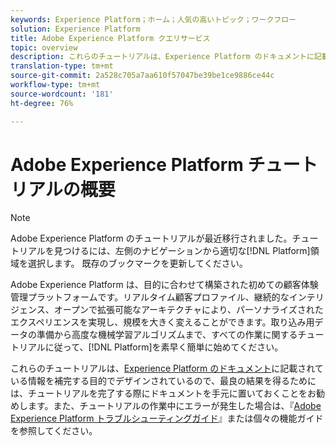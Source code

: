 ```yaml
---
keywords: Experience Platform；ホーム；人気の高いトピック；ワークフロー
solution: Experience Platform
title: Adobe Experience Platform クエリサービス
topic: overview
description: これらのチュートリアルは、Experience Platform のドキュメントに記載されている情報を補完する目的で設計されているので、最良の結果を得るために、チュートリアルを完了する際にドキュメントを手元に置いておくことをお勧めします。
translation-type: tm+mt
source-git-commit: 2a528c705a7aa610f57047be39be1ce9886ce44c
workflow-type: tm+mt
source-wordcount: '181'
ht-degree: 76%

---
```



# Adobe Experience Platform チュートリアルの概要

>[!NOTE]
>
>Adobe Experience Platform のチュートリアルが最近移行されました。チュートリアルを見つけるには、左側のナビゲーションから適切な[!DNL Platform]領域を選択します。 既存のブックマークを更新してください。

Adobe Experience Platform は、目的に合わせて構築された初めての顧客体験管理プラットフォームです。リアルタイム顧客プロファイル、継続的なインテリジェンス、オープンで拡張可能なアーキテクチャにより、パーソナライズされたエクスペリエンスを実現し、規模を大きく変えることができます。取り込み用データの準備から高度な機械学習アルゴリズムまで、すべての作業に関するチュートリアルに従って、[!DNL Platform]を素早く簡単に始めてください。

これらのチュートリアルは、[Experience Platform のドキュメント](../landing/documentation/overview.md)に記載されている情報を補完する目的でデザインされているので、最良の結果を得るためには、チュートリアルを完了する際にドキュメントを手元に置いておくことをお勧めします。また、チュートリアルの作業中にエラーが発生した場合は、『[Adobe Experience Platform トラブルシューティングガイド](../landing/troubleshooting.md)』または個々の機能ガイドを参照してください。